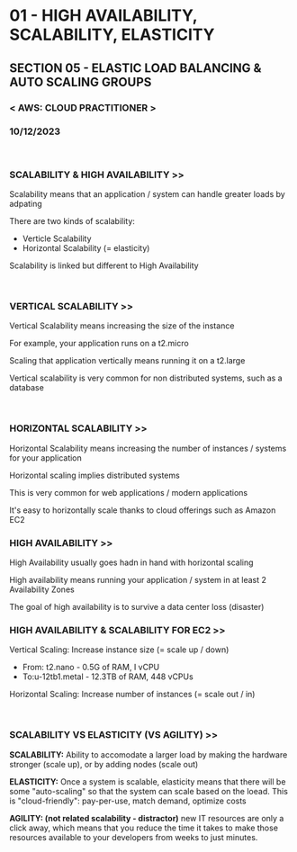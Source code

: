 # 01 - HIGH AVAILABILITY, SCALABILITY, ELASTICITY

## SECTION 05 - ELASTIC LOAD BALANCING & AUTO SCALING GROUPS <br>

### < AWS: CLOUD PRACTITIONER > <br>

### 10/12/2023 <br>

<br>

### SCALABILITY & HIGH AVAILABILITY >>

Scalability means that an application / system can handle greater loads by adpating

There are two kinds of scalability:
  - Verticle Scalability
  - Horizontal Scalability (= elasticity)

Scalability is linked but different to High Availability

<br>

### VERTICAL SCALABILITY >>

Vertical Scalability means increasing the size of the instance

For example, your application runs on a t2.micro

Scaling that application vertically means running it on a t2.large

Vertical scalability is very common for non distributed systems, such as a database

<br>

### HORIZONTAL SCALABILITY >>

Horizontal Scalability means increasing the number of instances / systems for your application

Horizontal scaling implies distributed systems

This is very common for web applications / modern applications

It's easy to horizontally scale thanks to cloud offerings such as Amazon EC2
<br>

### HIGH AVAILABILITY >>

High Availability usually goes hadn in hand with horizontal scaling

High availability means running your application / system in at least 2 Availability Zones

The goal of high availability is to survive a data center loss (disaster)
<br>

### HIGH AVAILABILITY & SCALABILITY FOR EC2 >>

Vertical Scaling: Increase instance size (= scale up / down)
  - From: t2.nano - 0.5G of RAM, I vCPU
  - To:u-12tb1.metal - 12.3TB of RAM, 448 vCPUs

Horizontal Scaling: Increase number of instances (= scale out / in)


<br>

### SCALABILITY VS ELASTICITY (VS AGILITY) >>

**SCALABILITY:** Ability to accomodate a larger load by making the hardware stronger (scale up), or by adding nodes (scale out)

**ELASTICITY:** Once a system is scalable, elasticity means that there will be some "auto-scaling" so that the system can scale based on the loead. This is "cloud-friendly": pay-per-use, match demand, optimize costs

**AGILITY: (not related scalability - distractor)** new IT resources are only a click away, which means that you reduce the time it takes to make those resources available to your developers from weeks to just minutes.
<br>
